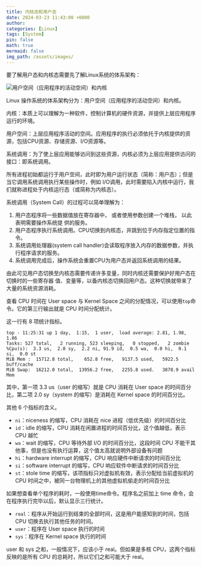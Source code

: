 ```yaml
---
title: 内核态和用户态 
date: 2024-03-23 11:43:00 +0800
author: 
categories: [Linux]
tags: [System]
pin: false
math: true
mermaid: false
img_path: /assets/images/
---
```


要了解用户态和内核态需要先了解Linux系统的体系架构：

![用户空间（应用程序的活动空间）和内核](Kernel-Mode-vs-User-Mode-in-Linux/images.png)

Linux 操作系统的体系架构分为：用户空间（应用程序的活动空间）和内核。

内核：本质上可以理解为一种软件，控制计算机的硬件资源，并提供上层应用程序运行的环境。

用户空间：上层应用程序活动的空间。应用程序的执行必须依托于内核提供的资源，包括CPU资源、存储资源、I/O资源等。

系统调用：为了使上层应用能够访问到这些资源，内核必须为上层应用提供访问的接口：即系统调用。

所有进程初始都运行于用户空间，此时即为用户运行状态（简称：用户态）；但是当它调用系统调用执行某些操作时，例如 I/O调用，此时需要陷入内核中运行，我们就称进程处于内核运行态（或简称为内核态）。 

系统调用（System Call）的过程可以简单理解为：

1. 用户态程序将一些数据值放在寄存器中， 或者使用参数创建一个堆栈， 以此表明需要操作系统提
供的服务。
2. 用户态程序执行系统调用。CPU切换到内核态，并跳到位于内存指定位置的指令。
3. 系统调用处理器(system call handler)会读取程序放入内存的数据参数，并执行程序请求的服务。
4. 系统调用完成后，操作系统会重置CPU为用户态并返回系统调用的结果。

由此可见用户态切换至内核态需要传递许多变量，同时内核还需要保护好用户态在切换时的一些寄存器
值、变量等，以备内核态切换回用户态。这种切换就带来了大量的系统资源消耗。

查看 CPU 时间在 User space 与 Kernel Space 之间的分配情况，可以使用`top`命令。它的第三行输出就是 CPU 时间分配统计。

这一行有 8 项统计指标。

```shell
top - 11:25:31 up 1 day,  1:15,  1 user,  load average: 2.81, 1.98, 1.86
Tasks: 527 total,   2 running, 523 sleeping,   0 stopped,   2 zombie
%Cpu(s):  3.3 us,  2.0 sy,  2.2 ni, 91.9 id,  0.5 wa,  0.0 hi,  0.1 si,  0.0 st
MiB Mem :  15712.8 total,    652.8 free,   9137.5 used,   5922.5 buff/cache
MiB Swap:  16212.0 total,  13956.2 free,   2255.8 used.   3878.9 avail Mem 
```

其中，第一项 3.3 us（user 的缩写）就是 CPU 消耗在 User space 的时间百分比，第二项 2.0 sy（system 的缩写）是消耗在 Kernel space 的时间百分比。

其他 6 个指标的含义。

- `ni`：niceness 的缩写，CPU 消耗在 nice 进程（低优先级）的时间百分比
- `id`：idle 的缩写，CPU 消耗在闲置进程的时间百分比，这个值越低，表示 CPU 越忙
- `wa`：wait 的缩写，CPU 等待外部 I/O 的时间百分比，这段时间 CPU 不能干其他事，但是也没有执行运算，这个值太高就说明外部设备有问题
- `hi`：hardware interrupt 的缩写，CPU 响应硬件中断请求的时间百分比
- `si`：software interrupt 的缩写，CPU 响应软件中断请求的时间百分比
- `st`：stole time 的缩写，该项指标只对虚拟机有效，表示分配给当前虚拟机的 CPU 时间之中，被同一台物理机上的其他虚拟机偷走的时间百分比

如果想查看单个程序的耗时，一般使用time命令。程序名之前加上 time 命令，会在程序执行完毕以后，默认显示三行统计。

- `real`：程序从开始运行到结束的全部时间，这是用户能感知到的时间，包括 CPU 切换去执行其他任务的时间。
- `user`：程序在 User space 执行的时间
- `sys`：程序在 Kernel space 执行的时间

user 和 sys 之和，一般情况下，应该小于 real。但如果是多核 CPU，这两个指标反映的是所有 CPU 的总耗时，所以它们之和可能大于 real。